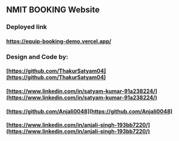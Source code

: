 ## NMIT BOOKING Website
### Deployed link
#### https://equip-booking-demo.vercel.app/
### Design and Code by:
#### [https://github.com/ThakurSatyam04](https://github.com/ThakurSatyam04)
#### [https://www.linkedin.com/in/satyam-kumar-91a238224/](https://www.linkedin.com/in/satyam-kumar-91a238224/)
#### [https://github.com/Anjali0048](https://github.com/Anjali0048)
#### [https://www.linkedin.com/in/anjali-singh-193bb7220/](https://www.linkedin.com/in/anjali-singh-193bb7220/)
